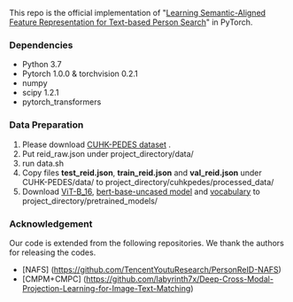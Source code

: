 This repo is the official implementation of "[Learning Semantic-Aligned Feature Representation for Text-based Person Search](https://arxiv.org/abs/2112.06714)" in PyTorch.
### Dependencies
* Python 3.7
* Pytorch 1.0.0 & torchvision 0.2.1
* numpy
* scipy 1.2.1 
* pytorch_transformers

### Data Preparation

1. Please download [CUHK-PEDES dataset](https://github.com/ShuangLI59/Person-Search-with-Natural-Language-Description) .
2. Put reid_raw.json under project_directory/data/
3. run data.sh
2. Copy files **test_reid.json**, **train_reid.json** and **val_reid.json** under CUHK-PEDES/data/ to project_directory/cuhkpedes/processed_data/
3. Download [ViT-B_16](https://console.cloud.google.com/storage/vit_models/),  [bert-base-uncased model](https://s3.amazonaws.com/models.huggingface.co/bert/bert-base-uncased.tar.gz) and [vocabulary](https://s3.amazonaws.com/models.huggingface.co/bert/bert-base-uncased-vocab.txt) to project_directory/pretrained_models/

### Acknowledgement

Our code is extended from the following repositories. We thank the authors for releasing the codes.

* [NAFS] (https://github.com/TencentYoutuResearch/PersonReID-NAFS)
* [CMPM+CMPC] (https://github.com/labyrinth7x/Deep-Cross-Modal-Projection-Learning-for-Image-Text-Matching)

